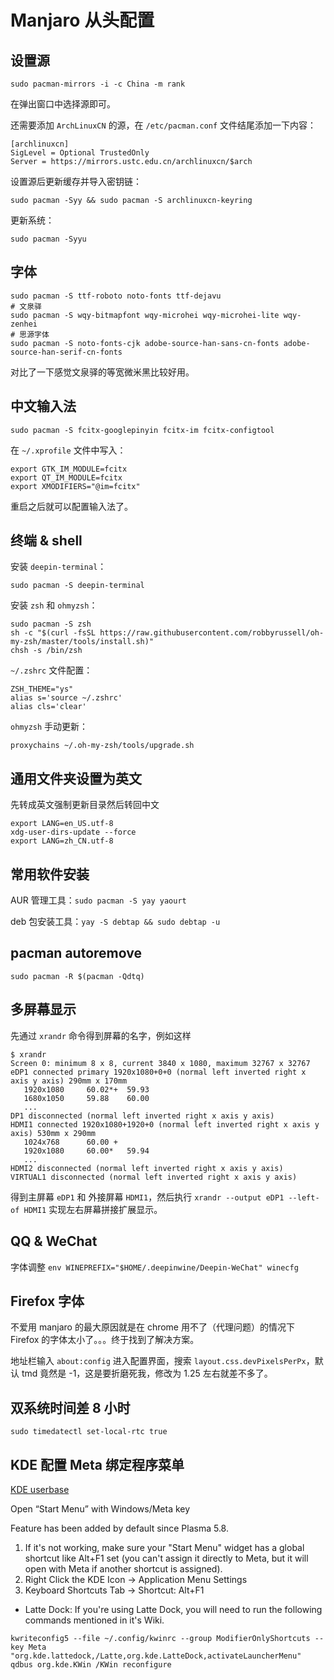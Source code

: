 # Manjaro 从头配置

## 设置源

`sudo pacman-mirrors -i -c China -m rank`

在弹出窗口中选择源即可。

还需要添加 `ArchLinuxCN` 的源，在 `/etc/pacman.conf` 文件结尾添加一下内容：

```
[archlinuxcn]
SigLevel = Optional TrustedOnly
Server = https://mirrors.ustc.edu.cn/archlinuxcn/$arch
```

设置源后更新缓存并导入密钥链：

`sudo pacman -Syy && sudo pacman -S archlinuxcn-keyring`

更新系统：

`sudo pacman -Syyu`

## 字体

```shell
sudo pacman -S ttf-roboto noto-fonts ttf-dejavu
# 文泉驿
sudo pacman -S wqy-bitmapfont wqy-microhei wqy-microhei-lite wqy-zenhei
# 思源字体
sudo pacman -S noto-fonts-cjk adobe-source-han-sans-cn-fonts adobe-source-han-serif-cn-fonts
```

对比了一下感觉文泉驿的等宽微米黑比较好用。

## 中文输入法

`sudo pacman -S fcitx-googlepinyin fcitx-im fcitx-configtool`

在 `~/.xprofile` 文件中写入：

```
export GTK_IM_MODULE=fcitx
export QT_IM_MODULE=fcitx
export XMODIFIERS="@im=fcitx"
```

重启之后就可以配置输入法了。

## 终端 & shell

安装 `deepin-terminal`：

`sudo pacman -S deepin-terminal`

安装 `zsh` 和 `ohmyzsh`：

```shell
sudo pacman -S zsh
sh -c "$(curl -fsSL https://raw.githubusercontent.com/robbyrussell/oh-my-zsh/master/tools/install.sh)"
chsh -s /bin/zsh
```

`~/.zshrc` 文件配置：

```
ZSH_THEME="ys"
alias s='source ~/.zshrc'
alias cls='clear'
```

`ohmyzsh` 手动更新：

```shell
proxychains ~/.oh-my-zsh/tools/upgrade.sh
```

## 通用文件夹设置为英文

先转成英文强制更新目录然后转回中文

```shell
export LANG=en_US.utf-8
xdg-user-dirs-update --force
export LANG=zh_CN.utf-8
```

## 常用软件安装

AUR 管理工具：`sudo pacman -S yay yaourt`

deb 包安装工具：`yay -S debtap && sudo debtap -u`

## pacman autoremove

`sudo pacman -R $(pacman -Qdtq)`

## 多屏幕显示

先通过 `xrandr` 命令得到屏幕的名字，例如这样

```shell
$ xrandr
Screen 0: minimum 8 x 8, current 3840 x 1080, maximum 32767 x 32767
eDP1 connected primary 1920x1080+0+0 (normal left inverted right x axis y axis) 290mm x 170mm
   1920x1080     60.02*+  59.93  
   1680x1050     59.88    60.00  
   ...
DP1 disconnected (normal left inverted right x axis y axis)
HDMI1 connected 1920x1080+1920+0 (normal left inverted right x axis y axis) 530mm x 290mm
   1024x768      60.00 +
   1920x1080     60.00*   59.94  
   ...
HDMI2 disconnected (normal left inverted right x axis y axis)
VIRTUAL1 disconnected (normal left inverted right x axis y axis)
```

得到主屏幕 `eDP1` 和 外接屏幕 `HDMI1`，然后执行 `xrandr --output eDP1 --left-of HDMI1` 实现左右屏幕拼接扩展显示。

## QQ & WeChat 

字体调整 `env WINEPREFIX="$HOME/.deepinwine/Deepin-WeChat" winecfg`

## Firefox 字体

不爱用 manjaro 的最大原因就是在 chrome 用不了（代理问题）的情况下 Firefox 的字体太小了。。。终于找到了解决方案。

地址栏输入 `about:config` 进入配置界面，搜索 `layout.css.devPixelsPerPx`，默认 tmd 竟然是 -1，这是要折磨死我，修改为 1.25 左右就差不多了。

## 双系统时间差 8 小时

`sudo timedatectl set-local-rtc true`

## KDE 配置 Meta 绑定程序菜单

[KDE userbase](https://userbase.kde.org/Plasma/Tips#Windows.2FMeta_Key)

Open “Start Menu” with Windows/Meta key

Feature has been added by default since Plasma 5.8.
1. If it's not working, make sure your "Start Menu" widget has a global shortcut like Alt+F1 set (you can't assign it directly to Meta, but it will open with Meta if another shortcut is assigned).
2. Right Click the KDE Icon → Application Menu Settings
3. Keyboard Shortcuts Tab → Shortcut: Alt+F1

- Latte Dock: If you're using Latte Dock, you will need to run the following commands mentioned in it's Wiki.

```shell
kwriteconfig5 --file ~/.config/kwinrc --group ModifierOnlyShortcuts --key Meta "org.kde.lattedock,/Latte,org.kde.LatteDock,activateLauncherMenu"
qdbus org.kde.KWin /KWin reconfigure
```

